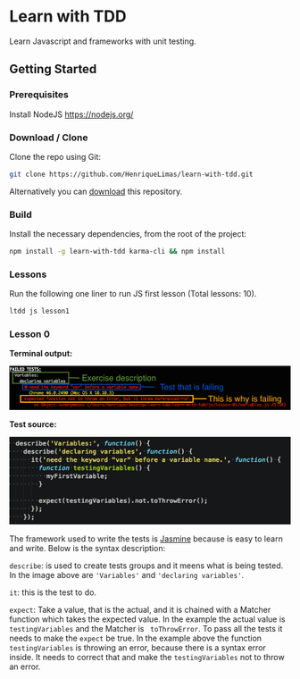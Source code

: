 # Learn with TDD
Learn Javascript and frameworks with unit testing.

## Getting Started

### Prerequisites
Install NodeJS https://nodejs.org/

### Download / Clone

Clone the repo using Git:

```bash
git clone https://github.com/HenriqueLimas/learn-with-tdd.git
```

Alternatively you can [download](https://github.com/HenriqueLimas/learn-with-tdd/archive/master.zip)
this repository.

### Build

Install the necessary dependencies, from the root of the project:
```bash
npm install -g learn-with-tdd karma-cli && npm install
```

### Lessons

Run the following one liner to run JS first lesson (Total lessons: 10).
```bash
ltdd js lesson1
```

### Lesson 0

**Terminal output:**

![Failed output test](./lesson-00/failed-test-output.png)

**Test source:**

![Test source](./lesson-00/test-example.png)

The framework used to write the tests is [Jasmine](http://jasmine.github.io/2.3/introduction.html) 
because is easy to learn and write. Below is the syntax description:

```describe```: is used to create tests groups and it meens what is being tested. 
In the image above are ```'Variables'``` and ```'declaring variables'```.

```it```: this is the test to do.

```expect```: Take a value, that is the actual, and it is chained with a Matcher function which takes 
the expected value. In the example the actual value is ```testingVariables``` and the Matcher is ``` toThrowError```.
To pass all the tests it needs to make the ```expect``` be true. 
In the example above the function ```testingVariables``` is throwing an error, because
there is a syntax error inside. It needs to correct that and make the ```testingVariables``` 
not to throw an error.
